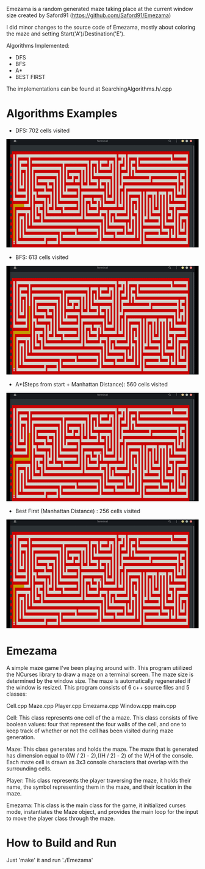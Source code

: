 Emezama is a random generated maze taking place at the current window size created by Saford91 (https://github.com/Saford91/Emezama)

I did minor changes to the source code of Emezama,  mostly about coloring the maze and setting Start('A')/Destination('E').

Algorithms Implemented:

- DFS
- BFS
- A*
- BEST FIRST

The implementations can be found at SearchingAlgorithms.h/.cpp

# Algorithms Examples

- DFS:  702  cells visited

![](DFS-702.gif)

- BFS: 613 cells visited

![](BFS-613.gif)

- A*(Steps from start + Manhattan Distance): 560 cells visited

![](Astar-560.gif)

- Best First (Manhattan Distance) : 256 cells visited

![](BEST-FIRST-256.gif)

# Emezama
A simple maze game I've been playing around with. This program utiilized the NCurses library to draw a maze on a terminal screen. The maze size is determined by the window size. The maze is automatically regenerated if the window is resized. This program consists of 6 c++ source files and 5 classes:

Cell.cpp
Maze.cpp
Player.cpp
Emezama.cpp
Window.cpp
main.cpp 

Cell:
This class represents one cell of the a maze. This class consists of five boolean values: four that represent the four walls of the cell, and one to keep track of whether or not the cell has been visited during maze generation.

Maze:
This class generates and holds the maze. The maze that is generated has dimension equal to ((W / 2) - 2),((H / 2) - 2) of the W,H of the console. Each maze cell is drawn as 3x3 console characters that overlap with the surrounding cells.

Player:
This class represents the player traversing the maze, it holds their name, the symbol representing them in the maze, and their location in the maze.

Emezama:
This class is the main class for the game, it initialized curses mode, instantiates the Maze object, and provides the main loop for the input to move the player class through the maze.

# How to Build and Run
Just 'make' it and run './Emezama'

